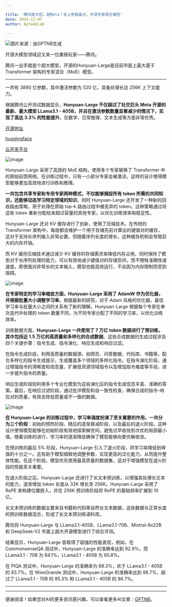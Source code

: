 ```yaml
---

title: '腾讯放大招，超Meta！史上参数最大，开源专家混合模型'
date: 2024-11-07
author: ByteAILab

---
```


![图片来源：由GPTNB生成](http://www.jesonc.com/upload/8FD7B96F5E34993C64020C0DB54F4C00/1730872730448/FgOeFq3qkS7zIL-CJSpAC4P9vWJX.png)

开源大模型领域迎又来一位重磅玩家——腾讯。

腾讯一出手就是个超大模型，开源的Hunyuan-Large是目前市面上最大基于 Transformer 架构的专家混合（MoE）模型。

---
一共有 3890 亿参数，其中激活参数为 520 亿，具备处理长达 256K 上下文能力。

根据腾讯公开测试数据显示，**Hunyuan-Large 不仅超过了社交巨头 Meta 开源的最新、最大模型 LLama3.1 - 405B，并且在激活参数数量显著减少的情况下，实现了高达 3.2% 的性能提升**。在数学、日常推理、文本生成等方面非常优秀。

[开源地址](https://github.com/Tencent/Tencent-Hunyuan-Large)

[huggingface](https://huggingface.co/tencent/Tencent-Hunyuan-Large)

[云开发平台](https://cloud.tencent.com/document/product/851/112032)

![image](http://www.jesonc.com/Fq3J9Y3Uthxb0oGH3r2NEFwph4vX)

Hunyuan-Large 采用了高效的 MoE 结构，使用多个专家替换了 Transformer 中的原始前馈网络。在训练过程中，只有一小部分专家会被激活，这样的设计使得模型能够更加高效地进行训练和推理。

**一共包含共享专家和专用专家两种模式，不仅能够捕捉所有 token 所需的共同知识，还能够动态学习特定领域的知识**。同时 Hunyuan-Large 还开发了一种新的回收路由策略，用于处理在原始 top-k 路由过程中被丢弃的 token。这种策略通过将这些 token 重新分配给未超过容量的其他专家，以优化训练效率和稳定性。

Hunyuan-Large 还对 KV 缓存进行了创新，使用了压缩技术。在传统的 Transformer 架构中，每层都会维护一个用于存储先前计算出的键值对的缓存，这对于支持长序列输入非常必要。但随着序列长度的增长，这种缓存机制会导致巨大的内存开销。

而 KV 缓存压缩技术通过减少 KV 缓存的存储需求来降低内存占用，同时保持了模型对于长序列处理的能力，可以有效地减少键值对的存储空间，而不牺牲准确性或速度。即使面对非常长的文本输入，模型也能高效运行，不会因为内存限制而受到阻碍。

![image](http://www.jesonc.com/Fpf4hXSgNZ8C6m1CYcpUpqAFq0Yl)

**在专家特定的学习率缩放方面，Hunyuan-Large 采用了 AdamW 作为优化器，并根据批量大小调整学习率**。根据最新的研究，对于 Adam 风格的优化器，最佳学习率与批量大小之间的关系有了新的理解。Hunyuan-Large 根据每个专家在单次迭代中处理的 token 数量不同，为不同专家分配了不同的学习率，以优化训练效率。

训练数据方面，**Hunyuan-Large 一共使用了 7 万亿 token 数据进行了预训练，其中包括近 1.5 万亿的高质量和多样化的合成数据**。这些合成数据的生成过程涉及四个关键步骤：指令生成、指令演化、响应生成和响应过滤。

在指令生成阶段，利用高质量的数据源，如网页、问答数据、代码库、书籍等，配合多样化的指令生成提示，生成覆盖多个领域的多样化指令。在指令演化阶段，通过增强指令的清晰度和信息量、扩展低资源领域指令以及增加指令难度等手段，进一步提升指令的质量。

响应生成阶段则利用多个专业化模型为这些演化后的指令生成信息丰富、准确的答案。最后，在响应过滤阶段，通过批评模型和自一致性检查，确保合成的指令-响应对的质量，有效去除低质量或不一致的数据。

![image](http://www.jesonc.com/FhThe9QKdKptEeoBQLW237C7NeeP)

**在 Hunyuan-Large 的训练过程中，学习率调度扮演了至关重要的作用，一共分为三个阶段**：初始的预热阶段、随后的逐渐衰减阶段，以及最后的退火阶段。这种设计使得模型能够在初始阶段有效地探索解空间，避免过早收敛到次优的局部最小值。随着训练的进行，学习率的逐渐降低确保了模型能够向更优解收敛。

在预训练的最后 5% 阶段，Hunyuan-Large 引入了退火阶段，将学习率降低到峰值的十分之一。这有助于模型细致地调整参数，实现更高的泛化能力，从而提升整体性能。在这个阶段，模型优先使用最高质量的数据集，这对于增强模型在退火阶段的性能至关重要。

在退火阶段之后，Hunyuan-Large 还进行了长文本预训练，以增强其处理长文本的能力，逐渐增加 token 长度从 32K 增长至 256K。Hunyuan-Large 采用了 RoPE 来构建位置嵌入，并在 256K 预训练阶段将 RoPE 的基础频率扩展到 10 亿。

长文本预训练的数据主要来自书籍和代码等自然长文本数据，这些数据与正常长度的预训练数据混合，形成了长文本预训练语料库。

腾讯将 Hunyuan-Large 与 LLama3.1-405B、LLama3.1-70B、Mixtral-8x22B 和 DeepSeek-V2 市面上超大开源模型进行了综合评测。

结果显示，Hunyuan-Large 皆取得了超强的性能表现，例如，在 CommonsenseQA 测试中，Hunyuan-Large 的准确率达到 92.9%，而 LLama3.1 - 70B 为 84.1%，LLama3.1 - 405B 为 85.8%。

在 PIQA 测试中，Hunyuan-Large 的准确率为 88.3%，优于 LLama3.1 - 405B 的 83.7%。在 WinoGrande 测试中，Hunyuan-Large 的准确率达到 88.7%，超过了 LLama3.1 - 70B 的 85.3% 和 LLama3.1 - 405B 的 86.7%。

---
---
感谢阅读！如果您对AI的更多资讯感兴趣，可以查看更多AI文章：[GPTNB](https://gptnb.com)。